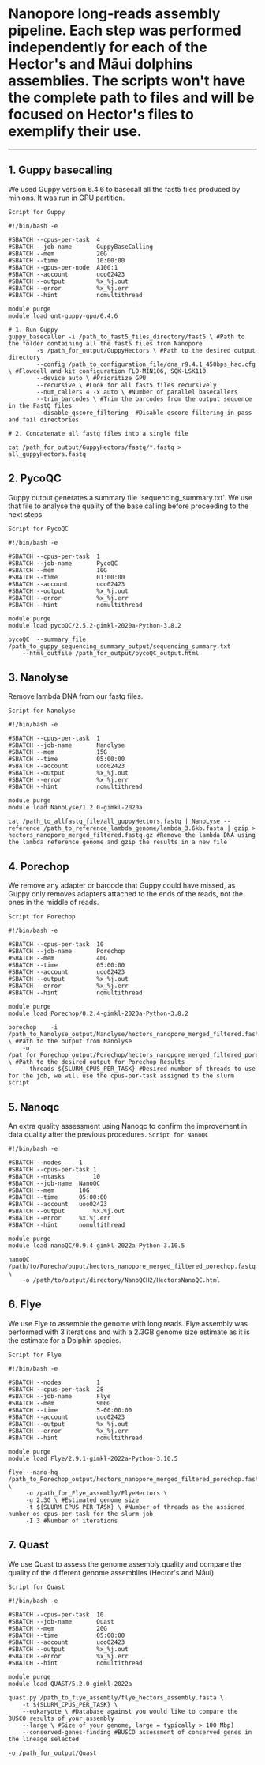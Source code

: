 # Nanopore long-reads assembly pipeline. Each step was performed independently for each of the Hector's and Māui dolphins assemblies. The scripts won't have the complete path to files and will be focused on Hector's files to exemplify their use.
---
## 1. Guppy basecalling
We used Guppy version 6.4.6 to basecall all the fast5 files produced by minions. It was run in GPU partition. 

`Script for Guppy`
```
#!/bin/bash -e

#SBATCH --cpus-per-task  4
#SBATCH --job-name       GuppyBaseCalling
#SBATCH --mem            20G
#SBATCH --time           10:00:00
#SBATCH --gpus-per-node  A100:1
#SBATCH --account        uoo02423
#SBATCH --output         %x_%j.out
#SBATCH --error          %x_%j.err
#SBATCH --hint           nomultithread

module purge
module load ont-guppy-gpu/6.4.6

# 1. Run Guppy
guppy_basecaller -i /path_to_fast5_files_directory/fast5 \ #Path to the folder containing all the fast5 files from Nanopore
		-s /path_for_output/GuppyHectors \ #Path to the desired output directory
		--config /path_to_configuration_file/dna_r9.4.1_450bps_hac.cfg  \ #Flowcell and kit configuration FLO-MIN106, SQK-LSK110
		--device auto \ #Prioritize GPU
		--recursive \ #Look for all fast5 files recursively
		--num_callers 4 -x auto \ #Number of parallel basecallers
		--trim_barcodes \ #Trim the barcodes from the output sequence in the FastQ files
		--disable_qscore_filtering  #Disable qscore filtering in pass and fail directories

# 2. Concatenate all fastq files into a single file

cat /path_for_output/GuppyHectors/fastq/*.fastq > all_guppyHectors.fastq
```

## 2. PycoQC
Guppy output generates a summary file 'sequencing_summary.txt'. We use that file to analyse the quality of the base calling before proceeding to the next steps

`Script for PycoQC`
```
#!/bin/bash -e

#SBATCH --cpus-per-task  1
#SBATCH --job-name       PycoQC
#SBATCH --mem            10G
#SBATCH --time           01:00:00
#SBATCH --account        uoo02423
#SBATCH --output         %x_%j.out
#SBATCH --error          %x_%j.err
#SBATCH --hint           nomultithread

module purge
module load pycoQC/2.5.2-gimkl-2020a-Python-3.8.2

pycoQC	--summary_file /path_to_guppy_sequencing_summary_output/sequencing_summary.txt 
	--html_outfile /path_for_output/pycoQC_output.html
```
## 3. Nanolyse
Remove lambda DNA from our fastq files.

`Script for Nanolyse`
```
#!/bin/bash -e

#SBATCH --cpus-per-task  1
#SBATCH --job-name       Nanolyse
#SBATCH --mem            15G
#SBATCH --time           05:00:00
#SBATCH --account        uoo02423
#SBATCH --output         %x_%j.out
#SBATCH --error          %x_%j.err
#SBATCH --hint           nomultithread

module purge
module load NanoLyse/1.2.0-gimkl-2020a

cat /path_to_allfastq_file/all_guppyHectors.fastq | NanoLyse --reference /path_to_reference_lambda_genome/lambda_3.6kb.fasta | gzip > hectors_nanopore_merged_filtered.fastq.gz #Remove the lambda DNA using the lambda reference genome and gzip the results in a new file
```
## 4. Porechop
We remove any adapter or barcode that Guppy could have missed, as Guppy only removes adapters attached to the ends of the reads, not the ones in the middle of reads. 

`Script for Porechop`
```
#!/bin/bash -e

#SBATCH --cpus-per-task  10
#SBATCH --job-name       Porechop
#SBATCH --mem            40G
#SBATCH --time           05:00:00
#SBATCH --account        uoo02423
#SBATCH --output         %x_%j.out
#SBATCH --error          %x_%j.err
#SBATCH --hint           nomultithread

module purge
module load Porechop/0.2.4-gimkl-2020a-Python-3.8.2

porechop	-i /path_to_Nanolyse_output/Nanolyse/hectors_nanopore_merged_filtered.fastq.gz \ #Path to the output from Nanolyse
	-o /pat_for_Porechop_output/Porechop/hectors_nanopore_merged_filtered_porechop.fastq.gz \ #Path to the desired output for Porechop Results
	--threads ${SLURM_CPUS_PER_TASK} #Desired number of threads to use for the job, we will use the cpus-per-task assigned to the slurm script
```

## 5. Nanoqc
An extra quality assessment using Nanoqc to confirm the improvement in data quality after the previous procedures.
`Script for NanoQC`
```
#!/bin/bash -e

#SBATCH --nodes		1
#SBATCH --cpus-per-task	1
#SBATCH --ntasks		10
#SBATCH --job-name	NanoQC
#SBATCH --mem		10G
#SBATCH --time		05:00:00
#SBATCH --account	uoo02423
#SBATCH --output		%x.%j.out
#SBATCH --error		%x.%j.err
#SBATCH --hint		nomultithread

module purge
module load nanoQC/0.9.4-gimkl-2022a-Python-3.10.5

nanoQC	/path/to/Porecho/ouput/hectors_nanopore_merged_filtered_porechop.fastq.gz \
	-o /path/to/output/directory/NanoQCH2/HectorsNanoQC.html
```
## 6. Flye
We use Flye to assemble the genome with long reads. Flye assembly was performed with 3 iterations and with a 2.3GB genome size estimate as it is the estimate for a Dolphin species.

`Script for Flye`
```
#!/bin/bash -e

#SBATCH --nodes          1
#SBATCH --cpus-per-task  28
#SBATCH --job-name       Flye
#SBATCH --mem            900G
#SBATCH --time           5-00:00:00
#SBATCH --account        uoo02423
#SBATCH --output         %x_%j.out
#SBATCH --error          %x_%j.err
#SBATCH --hint           nomultithread

module purge
module load Flye/2.9.1-gimkl-2022a-Python-3.10.5

flye --nano-hq /path_to_Porechop_output/hectors_nanopore_merged_filtered_porechop.fastq.gz \
     -o /path_for_Flye_assembly/FlyeHectors \
     -g 2.3G \ #Estimated genome size
     -t ${SLURM_CPUS_PER_TASK} \ #Number of threads as the assigned number os cpus-per-task for the slurm job
     -I 3 #Number of iterations
```
## 7. Quast
We use Quast to assess the genome assembly quality and compare the quality of the different genome assemblies (Hector's and Māui)

`Script for Quast`
```
#!/bin/bash -e

#SBATCH --cpus-per-task  10
#SBATCH --job-name       Quast
#SBATCH --mem            20G
#SBATCH --time           05:00:00
#SBATCH --account        uoo02423
#SBATCH --output         %x_%j.out
#SBATCH --error          %x_%j.err
#SBATCH --hint           nomultithread

module purge 
module load QUAST/5.2.0-gimkl-2022a

quast.py /path_to_flye_assembly/flye_hectors_assembly.fasta \
	-t ${SLURM_CPUS_PER_TASK} \
	--eukaryote \ #Database against you would like to compare the BUSCO results of your assembly 
	--large \ #Size of your genome, large = typically > 100 Mbp)
	--conserved-genes-finding #BUSCO assessment of conserved genes in the lineage selected

-o /path_for_output/Quast
```
